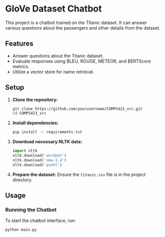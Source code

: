# GloVe Dataset Chatbot

This project is a chatbot trained on the Titanic dataset. It can answer various questions about the passengers and other details from the dataset.

## Features

- Answer questions about the Titanic dataset.
- Evaluate responses using BLEU, ROUGE, METEOR, and BERTScore metrics.
- Utilize a vector store for name retrieval.

## Setup

1. **Clone the repository:**
    ```sh
    git clone https://github.com/yourusername/COMP5423_src.git
    cd COMP5423_src
    ```

2. **Install dependencies:**
    ```sh
    pip install -r requirements.txt
    ```

3. **Download necessary NLTK data:**
    ```python
    import nltk
    nltk.download('wordnet')
    nltk.download('omw-1.4')
    nltk.download('punkt')
    ```

4. **Prepare the dataset:**
    Ensure the `titanic.csv` file is in the project directory.

## Usage

### Running the Chatbot

To start the chatbot interface, run:

```sh
python main.py